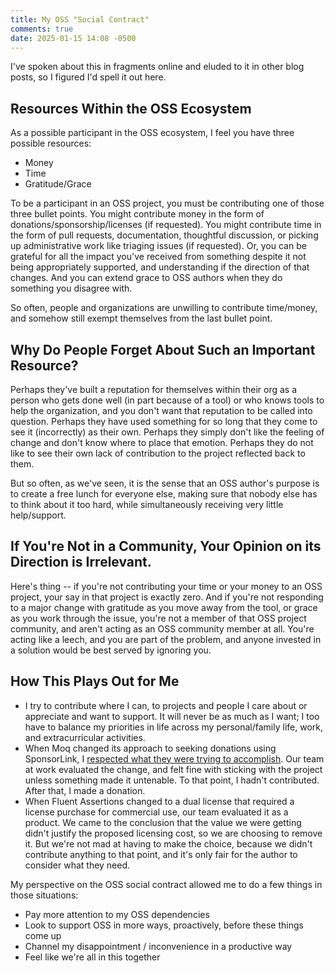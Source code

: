 ```yaml
---
title: My OSS "Social Contract"
comments: true
date: 2025-01-15 14:08 -0500
---
```

I've spoken about this in fragments online and eluded to it in other blog posts, so I figured I'd spell it out here.

## Resources Within the OSS Ecosystem

As a possible participant in the OSS ecosystem, I feel you have three possible resources:

* Money
* Time
* Gratitude/Grace

To be a participant in an OSS project, you must be contributing one of those three bullet points. You might contribute money in the form of donations/sponsorship/licenses (if requested). You might contribute time in the form of pull requests, documentation, thoughtful discussion, or picking up administrative work like triaging issues (if requested). Or, you can be grateful for all the impact you've received from something despite it not being appropriately supported, and understanding if the direction of that changes. And you can extend grace to OSS authors when they do something you disagree with.

So often, people and organizations are unwilling to contribute time/money, and somehow still exempt themselves from the last bullet point.

## Why Do People Forget About Such an Important Resource?

Perhaps they've built a reputation for themselves within their org as a person who gets done well (in part because of a tool) or who knows tools to help the organization, and you don't want that reputation to be called into question. Perhaps they have used something for so long that they come to see it (incorrectly) as their own. Perhaps they simply don't like the feeling of change and don't know where to place that emotion. Perhaps they do not like to see their own lack of contribution to the project reflected back to them.

But so often, as we've seen, it is the sense that an OSS author's purpose is to create a free lunch for everyone else, making sure that nobody else has to think about it too hard, while simultaneously receiving very little help/support.

## If You're Not in a Community, Your Opinion on its Direction is Irrelevant.

Here's thing -- if you're not contributing your time or your money to an OSS project, your say in that project is exactly zero. And if you're not responding to a major change with gratitude as you move away from the tool, or grace as you work through the issue, you're not a member of that OSS project community, and aren't acting as an OSS community member at all. You're acting like a leech, and you are part of the problem, and anyone invested in a solution would be best served by ignoring you.

## How This Plays Out for Me

* I try to contribute where I can, to projects and people I care about or appreciate and want to support. It will never be as much as I want; I too have to balance my priorities in life across my personal/family life, work, and extracurricular activities.
* When Moq changed its approach to seeking donations using SponsorLink, I [respected what they were trying to accomplish](https://seankilleen.com/2023/08/on-moq-and-our-part-in-the-oss-sustainability-social-contract/). Our team at work evaluated the change, and felt fine with sticking with the project unless something made it untenable. To that point, I hadn't contributed. After that, I made a donation.
* When Fluent Assertions changed to a dual license that required a license purchase for commercial use, our team evaluated it as a product. We came to the conclusion that the value we were getting didn't justify the proposed licensing cost, so we are choosing to remove it. But we're not mad at having to make the choice, because we didn't contribute anything to that point, and it's only fair for the author to consider what they need.

My perspective on the OSS social contract allowed me to do a few things in those situations:

* Pay more attention to my OSS dependencies
* Look to support OSS in more ways, proactively, before these things come up
* Channel my disappointment / inconvenience in a productive way
* Feel like we're all in this together
